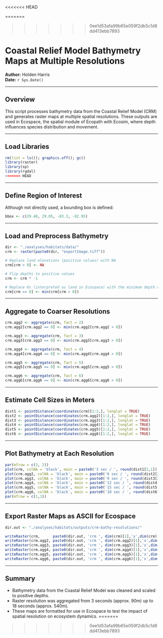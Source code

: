 <<<<<<< HEAD

=======
>>>>>>> 0ee1d53afa99b65e059f2db5c1d8dd413ebb7893
# Coastal Relief Model Bathymetry Maps at Multiple Resolutions

**Author:** Holden Harris  
**Date:** `r Sys.Date()`

---

## Overview

This script processes bathymetry data from the Coastal Relief Model (CRM) and generates raster maps at multiple spatial resolutions. These outputs are used in Ecospace, the spatial module of Ecopath with Ecosim, where depth influences species distribution and movement.

---

## Load Libraries

```r
rm(list = ls()); graphics.off(); gc()
library(raster)
library(sp)
library(rgdal)
<<<<<<< HEAD
```

---

## Define Region of Interest

Although not directly used, a bounding box is defined:

```r
bbox <- c(29.40, 29.05, -83.3, -82.95)
```

---

## Load and Preprocess Bathymetry

```r
dir <- "./analyses/habitats/data/"
crm <- raster(paste0(dir, "exportImage.tiff"))

# Replace land elevations (positive values) with NA
crm[crm > 0] <- NA

# Flip depths to positive values
crm <- crm * -1

# Replace 0s (interpreted as land in Ecospace) with the minimum depth value
crm[crm == 0] <- min(crm[crm > 0])
```

---

## Aggregate to Coarser Resolutions

```r
crm.agg2 <- aggregate(crm, fact = 2)
crm.agg2[crm.agg2 == 0] <- min(crm.agg2[crm.agg2 > 0])

crm.agg3 <- aggregate(crm, fact = 3)
crm.agg3[crm.agg3 == 0] <- min(crm.agg3[crm.agg3 > 0])

crm.agg4 <- aggregate(crm, fact = 4)
crm.agg4[crm.agg4 == 0] <- min(crm.agg4[crm.agg4 > 0])

crm.agg5 <- aggregate(crm, fact = 5)
crm.agg5[crm.agg5 == 0] <- min(crm.agg5[crm.agg5 > 0])

crm.agg6 <- aggregate(crm, fact = 6)
crm.agg6[crm.agg6 == 0] <- min(crm.agg6[crm.agg6 > 0])
```

---

## Estimate Cell Sizes in Meters

```r
dist1 <- pointDistance(coordinates(crm)[1:2,], longlat = TRUE)
dist2 <- pointDistance(coordinates(crm.agg2)[1:2,], longlat = TRUE)
dist3 <- pointDistance(coordinates(crm.agg3)[1:2,], longlat = TRUE)
dist4 <- pointDistance(coordinates(crm.agg4)[1:2,], longlat = TRUE)
dist5 <- pointDistance(coordinates(crm.agg5)[1:2,], longlat = TRUE)
dist6 <- pointDistance(coordinates(crm.agg6)[1:2,], longlat = TRUE)
```

---

## Plot Bathymetry at Each Resolution

```r
par(mfrow = c(3, 2))
plot(crm, colNA = 'black', main = paste0('3 sec / ', round(dist1[2,1]), ' m'))
plot(crm.agg2, colNA = 'black', main = paste0('6 sec / ', round(dist2[2,1]), ' m'))
plot(crm.agg3, colNA = 'black', main = paste0('9 sec / ', round(dist3[2,1]), ' m'))
plot(crm.agg4, colNA = 'black', main = paste0('12 sec / ', round(dist4[2,1]), ' m'))
plot(crm.agg5, colNA = 'black', main = paste0('15 sec / ', round(dist5[2,1]), ' m'))
plot(crm.agg6, colNA = 'black', main = paste0('18 sec / ', round(dist6[2,1]), ' m'))
par(mfrow = c(1,1))
```

---

## Export Raster Maps as ASCII for Ecospace

```r
dir.out <- "./analyses/habitats/outputs/crm-bathy-resolutions/"

writeRaster(crm,      paste0(dir.out, 'crm ', dim(crm)[1],'x',dim(crm)[2],' 3s ', round(dist1[2,1]),'m.asc'), format = 'ascii', NAflag = 0, overwrite = TRUE)
writeRaster(crm.agg2, paste0(dir.out, 'crm ', dim(crm.agg2)[1],'x',dim(crm.agg2)[2],' 6s ', round(dist2[2,1]),'m.asc'), format = 'ascii', NAflag = 0, overwrite = TRUE)
writeRaster(crm.agg3, paste0(dir.out, 'crm ', dim(crm.agg3)[1],'x',dim(crm.agg3)[2],' 9s ', round(dist3[2,1]),'m.asc'), format = 'ascii', NAflag = 0, overwrite = TRUE)
writeRaster(crm.agg4, paste0(dir.out, 'crm ', dim(crm.agg4)[1],'x',dim(crm.agg4)[2],' 12s ', round(dist4[2,1]),'m.asc'), format = 'ascii', NAflag = 0, overwrite = TRUE)
writeRaster(crm.agg5, paste0(dir.out, 'crm ', dim(crm.agg5)[1],'x',dim(crm.agg5)[2],' 15s ', round(dist5[2,1]),'m.asc'), format = 'ascii', NAflag = 0, overwrite = TRUE)
writeRaster(crm.agg6, paste0(dir.out, 'crm ', dim(crm.agg6)[1],'x',dim(crm.agg6)[2],' 18s ', round(dist6[2,1]),'m.asc'), format = 'ascii', NAflag = 0, overwrite = TRUE)
```

---

## Summary

- Bathymetry data from the Coastal Relief Model was cleaned and scaled to positive depths.
- Raster resolution was aggregated from 3 seconds (approx. 90m) up to 18 seconds (approx. 540m).
- These maps are formatted for use in Ecospace to test the impact of spatial resolution on ecosystem dynamics.
=======
>>>>>>> 0ee1d53afa99b65e059f2db5c1d8dd413ebb7893
